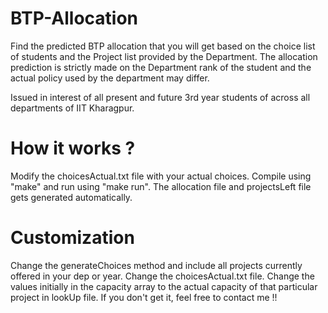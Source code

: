 # BTP-Allocation
Find the predicted BTP allocation that you will get based on the choice list of students and the Project list provided by the Department. The allocation prediction is strictly made on the Department rank of the student and the actual policy used by the department may differ.

Issued in interest of all present and future 3rd year students of across all departments of IIT Kharagpur.

# How it works ?
Modify the choicesActual.txt file with your actual choices.
Compile using "make" and run using "make run".
The allocation file and projectsLeft file gets generated automatically.
# Customization
Change the generateChoices method and include all projects currently offered in your dep or year.
Change the choicesActual.txt file.
Change the values initially in the capacity array to the actual capacity of that particular project in lookUp file.
If you don't get it, feel free to contact me !!
